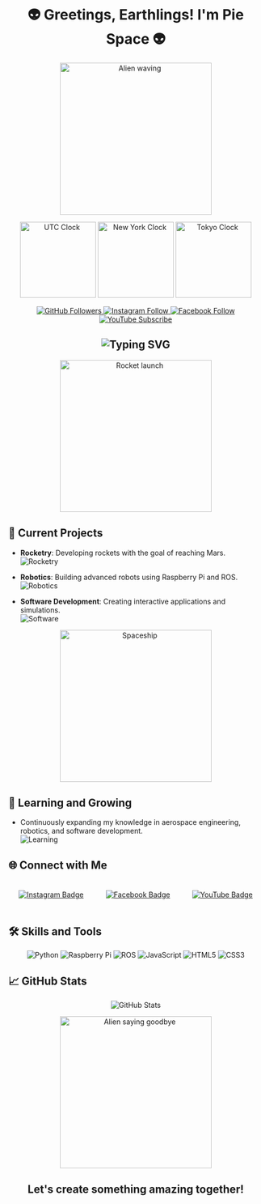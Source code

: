 <h1 align="center">
  👽 Greetings, Earthlings! I'm Pie Space 👽
</h1>

<p align="center">
  <img src="https://media.giphy.com/media/3o7abAHdYvZdBNnGZq/giphy.gif" alt="Alien waving" width="300"/>
</p>

<p align="center">
  <img src="https://www.timeanddate.com/scripts/clock-8/clock.png?type=iso&style=iso&time=UTC" alt="UTC Clock" width="150"/>
  <img src="https://www.timeanddate.com/scripts/clock-8/clock.png?type=iso&style=iso&time=America/New_York" alt="New York Clock" width="150"/>
  <img src="https://www.timeanddate.com/scripts/clock-8/clock.png?type=iso&style=iso&time=Asia/Tokyo" alt="Tokyo Clock" width="150"/>
</p>

<p align="center">
  <a href="https://github.com/PIEspace?tab=followers">
    <img src="https://img.shields.io/github/followers/PIEspace?label=Follow&style=social" alt="GitHub Followers"/>
  </a>
  <a href="https://instagram.com/creativeindia__/">
    <img src="https://img.shields.io/badge/Instagram-E4405F?style=for-the-badge&logo=instagram&logoColor=white" alt="Instagram Follow"/>
  </a>
  <a href="https://www.facebook.com/profile.php?id=100052831652668">
    <img src="https://img.shields.io/badge/Facebook-1877F2?style=for-the-badge&logo=facebook&logoColor=white" alt="Facebook Follow"/>
  </a>
  <a href="https://www.youtube.com/@PROJECTOCCUPYMARS">
    <img src="https://img.shields.io/badge/YouTube-FF0000?style=for-the-badge&logo=youtube&logoColor=white" alt="YouTube Subscribe"/>
  </a>
</p>

<h2 align="center">
  <img src="https://readme-typing-svg.herokuapp.com?color=%2336BCF7&size=24&center=true&vCenter=true&width=600&lines=On+a+Mission+to+Explore+the+Cosmos;Rocketry+Enthusiast;Robotics+Developer;Software+Innovator" alt="Typing SVG"/>
</h2>

<p align="center">
  <img src="https://media.giphy.com/media/fAnzw6YK33jMwzp5wp/giphy.gif" alt="Rocket launch" width="300"/>
</p>

## 🚀 Current Projects
- **Rocketry**: Developing rockets with the goal of reaching Mars. <br>
  ![Rocketry](https://img.shields.io/badge/Rocketry-🚀-blue)

- **Robotics**: Building advanced robots using Raspberry Pi and ROS. <br>
  ![Robotics](https://img.shields.io/badge/Robotics-🤖-green)

- **Software Development**: Creating interactive applications and simulations. <br>
  ![Software](https://img.shields.io/badge/Software-💻-red)

<p align="center">
  <img src="https://media.giphy.com/media/26AHG5KGFxSkUWw1i/giphy.gif" alt="Spaceship" width="300"/>
</p>

## 🌱 Learning and Growing
- Continuously expanding my knowledge in aerospace engineering, robotics, and software development. <br>
  ![Learning](https://img.shields.io/badge/Learning-📚-yellow)

## 🌐 Connect with Me
<div align="center">
  <div style="display: inline-block; margin: 20px;">
    <a href="https://instagram.com/creativeindia__/">
      <img src="https://img.shields.io/badge/Instagram-E4405F?style=for-the-badge&logo=instagram&logoColor=white" alt="Instagram Badge"/>
    </a>
  </div>
  <div style="display: inline-block; margin: 20px;">
    <a href="https://www.facebook.com/profile.php?id=100052831652668">
      <img src="https://img.shields.io/badge/Facebook-1877F2?style=for-the-badge&logo=facebook&logoColor=white" alt="Facebook Badge"/>
    </a>
  </div>
  <div style="display: inline-block; margin: 20px;">
    <a href="https://www.youtube.com/@PROJECTOCCUPYMARS">
      <img src="https://img.shields.io/badge/YouTube-FF0000?style=for-the-badge&logo=youtube&logoColor=white" alt="YouTube Badge"/>
    </a>
  </div>
</div>

## 🛠️ Skills and Tools
<p align="center">
  <img src="https://img.shields.io/badge/Python-3776AB?style=for-the-badge&logo=python&logoColor=white" alt="Python"/>
  <img src="https://img.shields.io/badge/Raspberry Pi-A22846?style=for-the-badge&logo=raspberry-pi&logoColor=white" alt="Raspberry Pi"/>
  <img src="https://img.shields.io/badge/ROS-22314E?style=for-the-badge&logo=ros&logoColor=white" alt="ROS"/>
  <img src="https://img.shields.io/badge/JavaScript-F7DF1E?style=for-the-badge&logo=javascript&logoColor=black" alt="JavaScript"/>
  <img src="https://img.shields.io/badge/HTML5-E34F26?style=for-the-badge&logo=html5&logoColor=white" alt="HTML5"/>
  <img src="https://img.shields.io/badge/CSS3-1572B6?style=for-the-badge&logo=css3&logoColor=white" alt="CSS3"/>
</p>

## 📈 GitHub Stats
<p align="center">
  <img src="https://github-readme-stats.vercel.app/api?username=PIEspace&show_icons=true&theme=radical" alt="GitHub Stats"/>
</p>

<p align="center">
  <img src="https://media.giphy.com/media/3o6Mbjc28YFuR3UKOy/giphy.gif" alt="Alien saying goodbye" width="300"/>
</p>

<h2 align="center">
  Let's create something amazing together!
</h2>
